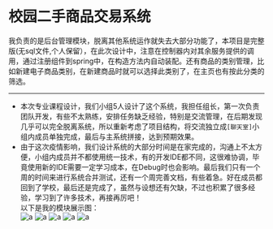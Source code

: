 # 校园二手商品交易系统
我负责的是后台管理模块，脱离其他系统运作就失去大部分功能了，本项目是完整版(无sql文件,个人保留），在此次设计中，注意在控制器内对其余服务提供的调用，通过注册组件到spring中，在构造方法内自动装配。还有商品的类别管理，比如新建电子商品类别，在新建商品时就可以选择此类别了，在主页也有按此分类的筛选。

---

* 本次专业课程设计，我们小组5人设计了这个系统，我担任组长，第一次负责团队开发，有些不太熟练，安排任务缺乏经验，特别是交流管理，在后期发现几乎可以完全脱离系统，所以重新考虑了项目结构，将交流独立成`[聊天室]`小组内成员单独完成，最后与主系统拼接，达到预期效果。  
* 由于这次疫情影响，我们设计系统的大部分时间是在家完成的，沟通上不太方便，小组内成员并不都使用统一技术，有的开发IDE都不同，这很难协调，毕竟使用新的IDE需要一定学习成本，在Debug时也会影响。最后我们只有一个周的时间来进行系统合并测试，还有一个周完善文档，有些着急。好在成员都回到了学校，最后还是完成了，虽然与设想还有欠缺，不过也积累了很多经验，学习到了许多技术，再接再厉吧！  
以下是我的模块展示图：  
![a](https://www.962v.com/images/2020/08/12/3e62992b3216f7c038b4c24d0e8d644f.png)
![a](https://www.962v.com/images/2020/08/12/2.png)
![a](https://www.962v.com/images/2020/08/12/3.png)
![a](https://www.962v.com/images/2020/08/12/4.png)
![a](https://www.962v.com/images/2020/08/12/5.png)
 
